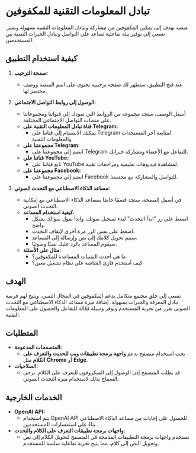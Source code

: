 # تبادل المعلومات التقنية للمكفوفين

منصة تهدف إلى تمكين المكفوفين من مشاركة وتبادل المعلومات التقنية بسهولة ويسر. نسعى إلى توفير بيئة تفاعلية تساعد على التواصل وتبادل الخبرات التقنية بين المستخدمين.

## كيفية استخدام التطبيق

1. **صفحة الترحيب:**
   - عند فتح التطبيق، ستظهر لك صفحة ترحيبية تحتوي على اسم المنصة ووصف مختصر لها.

2. **الوصول إلى روابط التواصل الاجتماعي:**
   - أسفل الوصف، ستجد مجموعة من الروابط التي تقودك إلى قنواتنا ومجموعاتنا على منصات التواصل الاجتماعي المختلفة.
   - **قناة تبادل المعلومات التقنية على Telegram:**
     - يمكنك الانضمام إلى قناتنا على Telegram لمتابعة آخر المستجدات والمعلومات التقنية.
   - **مجموعتنا على Telegram:**
     - انضم إلى مجموعتنا على Telegram للتفاعل مع الأعضاء ومشاركة خبراتك.
   - **قناتنا على YouTube:**
     - تابع قناتنا على YouTube لمشاهدة فيديوهات تعليمية ومراجعات تقنية.
   - **مجموعتنا على Facebook:**
     - انضم إلى مجموعتنا على Facebook للتواصل والمشاركة مع مجتمعنا.

3. **مساعد الذكاء الاصطناعي مع التحدث الصوتي:**
   - في أسفل الصفحة، ستجد قسمًا خاصًا بمساعد الذكاء الاصطناعي مع إمكانية التحدث الصوتي.
   - **كيفية استخدام المساعد:**
     - اضغط على زر "ابدأ التحدث" لبدء تسجيل صوتك، وابدأ بقول سؤالك بشكل واضح.
     - اضغط على نفس الزر مرة أخرى لإيقاف التحدث.
     - سيتم تحويل كلامك إلى نص وإرساله إلى المساعد.
     - سيقوم المساعد بالرد عليك نصيًا وصوتيًا.
   - **مثال على الأسئلة:**
     - ما هي أحدث التقنيات المساعدة للمكفوفين؟
     - كيف أستخدم قارئ الشاشة على نظام تشغيل معين؟

## الهدف

نسعى إلى خلق مجتمع متكامل يدعم المكفوفين في المجال التقني، ويتيح لهم فرصة تبادل المعرفة والخبرات بسهولة. إضافة ميزة مساعد الذكاء الاصطناعي مع التحدث الصوتي تعزز من تجربة المستخدم وتوفر وسيلة فعّالة للتفاعل والحصول على المعلومات التقنية.

## المتطلبات

- **المتصفحات المدعومة:**
  - يجب استخدام متصفح يدعم **واجهة برمجة تطبيقات ويب للحديث والتعرف على الكلام** مثل **Chrome** أو **Edge**.
- **الصلاحيات:**
  - قد يطلب المتصفح إذن الوصول إلى الميكروفون للتعرف على الكلام. يرجى السماح بذلك لاستخدام ميزة التحدث الصوتي.

## الخدمات الخارجية

- **OpenAI API:**
  - يتم استخدام OpenAI API للحصول على إجابات من مساعد الذكاء الاصطناعي بناءً على استفسارات المستخدمين.
- **واجهات برمجة تطبيقات التعرف على الكلام والتحدث:**
  - نستخدم واجهات برمجة التطبيقات المدمجة في المتصفح لتحويل الكلام إلى نص وتحويل النص إلى كلام، مما يتيح تجربة تفاعلية سلسة للمستخدم.
